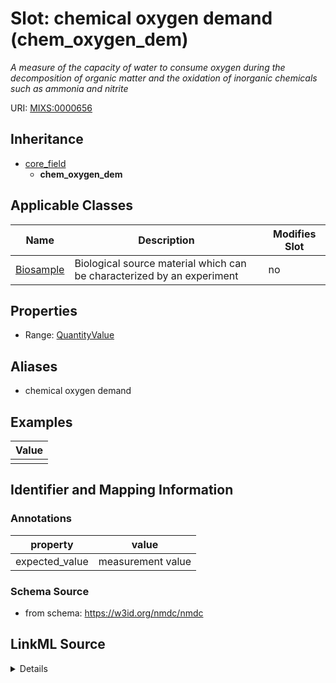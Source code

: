 # Slot: chemical oxygen demand (chem_oxygen_dem)


_A measure of the capacity of water to consume oxygen during the decomposition of organic matter and the oxidation of inorganic chemicals such as ammonia and nitrite_



URI: [MIXS:0000656](https://w3id.org/mixs/0000656)




## Inheritance

* [core_field](core_field.md)
    * **chem_oxygen_dem**





## Applicable Classes

| Name | Description | Modifies Slot |
| --- | --- | --- |
[Biosample](Biosample.md) | Biological source material which can be characterized by an experiment |  no  |







## Properties

* Range: [QuantityValue](QuantityValue.md)



## Aliases


* chemical oxygen demand




## Examples

| Value |
| --- |
|  |

## Identifier and Mapping Information





### Annotations

| property | value |
| --- | --- |
| expected_value | measurement value || preferred_unit | milligram per liter || occurrence | 1 |



### Schema Source


* from schema: https://w3id.org/nmdc/nmdc




## LinkML Source

<details>
```yaml
name: chem_oxygen_dem
annotations:
  expected_value:
    tag: expected_value
    value: measurement value
  preferred_unit:
    tag: preferred_unit
    value: milligram per liter
  occurrence:
    tag: occurrence
    value: '1'
description: A measure of the capacity of water to consume oxygen during the decomposition
  of organic matter and the oxidation of inorganic chemicals such as ammonia and nitrite
title: chemical oxygen demand
examples:
- value: ''
from_schema: https://w3id.org/nmdc/nmdc
aliases:
- chemical oxygen demand
rank: 1000
is_a: core field
slot_uri: MIXS:0000656
multivalued: false
alias: chem_oxygen_dem
domain_of:
- Biosample
range: QuantityValue

```
</details>